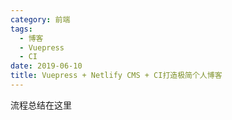 ```yaml
---
category: 前端
tags:
  - 博客
  - Vuepress
  - CI
date: 2019-06-10
title: Vuepress + Netlify CMS + CI打造极简个人博客
---
```

流程总结在这里